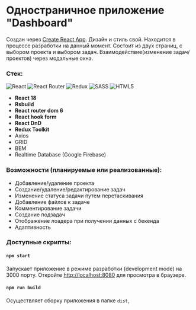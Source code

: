 # Одностраничное приложение "Dashboard" 
Создан через [Create React App](https://github.com/facebook/create-react-app).
Дизайн и стиль свой. Находится в процессе разработки на данный момент.
Состоит из двух страниц, с выбором проекта и выбором задач. Взаимодействие(изменение задач/проектов) через модальные окна.

### Стек:
![React](https://img.shields.io/badge/react-%2320232a.svg?style=for-the-badge&logo=react&logoColor=%2361DAFB)
![React Router](https://img.shields.io/badge/React_Router-CA4245?style=for-the-badge&logo=react-router&logoColor=white)
![Redux](https://img.shields.io/badge/redux-%23593d88.svg?style=for-the-badge&logo=redux&logoColor=white)
![SASS](https://img.shields.io/badge/SASS-hotpink.svg?style=for-the-badge&logo=SASS&logoColor=white)
![HTML5](https://img.shields.io/badge/html5-%23E34F26.svg?style=for-the-badge&logo=html5&logoColor=white)
+ **React 18**
+ **Rsbuild**
+ **React router dom 6** 
+ **React hook form**  
+ **React DnD**
+ **Redux Toolkit**
+ Axios
+ GRID
+ BEM
+ Realtime Database (Google Firebase)

### Возможности (планируемые или реализованные):
+ Добавление/удаление проекта
+ Создание/удаление/редактирование задач
+ Изменение статуса задачи путем перетаскивания
+ Добавление файлов к задаче
+ Комментирование задачи
+ Создание подзадач
+ Отображение лоадера при получении данных с бекенда
+ Адаптивность


### Доступные скрипты:
#### `npm start`
Запускает приложение в режиме разработки (development mode) на 3000 порту.
Откройте [http://localhost:8080](http://localhost:8080) для просмотра в браузере.

#### `npm run build`

Осуществляет сборку приложения в папке `dist`,

